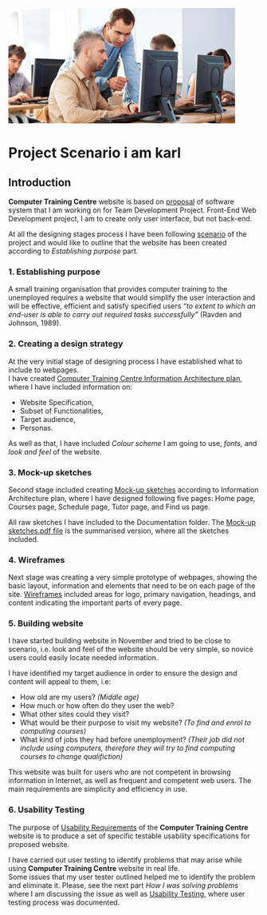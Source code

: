 
![Tutor](./images/training-centre.jpg)

# Project Scenario i am karl 

## Introduction

**Computer Training Centre** website is based on [proposal](https://github.com/AnjelaMikhaylova/training-centre/blob/master/documentation/Class%20Registration%20System.pdf) of 
software system that I am working on for Team Development Project. Front-End Web Development project, I am to create only user interface, but not back-end. 

At all the designing stages process I have been following [scenario](https://github.com/AnjelaMikhaylova/training-centre/blob/master/documentation/Computer%20Training%20Centre%20Scenario.pdf) 
of the project and would like to outline that the website has been created according to _Establishing purpose_ part.

### **1. Establishing purpose**

A small training organisation that provides computer training to the unemployed requires a website that 
would simplify the user interaction and will be effective, efficient and satisfy specified users 
_“to extent to which an end-user is able to carry out required tasks successfully”_ (Ravden and Johnson, 1989).

### **2. Creating a design strategy**

At the very initial stage of designing process I have established what to include to webpages.  
I have created [Computer Training Centre Information Architecture plan,](https://github.com/AnjelaMikhaylova/training-centre/blob/master/documentation/Computer%20Training%20Centre%20Scenario.pdf) 
where I have included information on:
* Website Specification,
* Subset of Functionalities, 
* Target audience, 
* Personas.  

As well as that, I have included _Colour scheme_ I am going to use, _fonts,_ and _look and feel_ of the website.

### **3. Mock-up sketches**

Second stage included creating [Mock-up sketches](https://github.com/AnjelaMikhaylova/training-centre/blob/master/documentation/Mock-up%20%20sketches.pdf) according to Information Architecture plan, 
where I have designed following five pages: Home page, Courses page, Schedule page, Tutor page, and Find us page.  

All raw sketches I have included to the Documentation folder. The [Mock-up sketches.pdf file](https://github.com/AnjelaMikhaylova/training-centre/blob/master/documentation/Mock-up%20%20sketches.pdf) 
is the summarised version, where all the sketches included.

### **4. Wireframes**

Next stage was creating a very simple prototype of webpages, showing the basic layout, information and elements 
that need to be on each page of the site.  [Wireframes](https://anjelamikhaylova.github.io/training-centre/wireframe/homepage.html) 
included areas for logo, primary navigation, headings, and content indicating the important parts of every page.

### **5. Building website**

I have started building website in November and tried to be close to scenario, i.e. look and feel of the website 
should be very simple, so novice users could easily locate needed information. 

I have identified my target audience in order to ensure the design and content will appeal to them, i.e:

* How old are my users? _(Middle age)_
* How much or how often do they user the web?
* What other sites could they visit?
* What would be their purpose to visit my website? _(To find and enrol to computing courses)_
* What kind of jobs they had before unemployment? _(Their job did not include using computers, therefore they will try 
to find computing courses to change qualifiction)_

This website was built for users who are not competent in browsing information in Internet, 
as well as frequent and competent web users.  The main requirements are simplicity and efficiency in use.

### **6. Usability Testing**

The purpose of [Usability Requirements](https://github.com/AnjelaMikhaylova/training-centre/blob/master/documentation/Usability%20Testing%20Documentation.pdf) 
of the **Computer Training Centre** website is to produce a set of specific testable usability specifications for proposed website.

I have carried out user testing to identify problems that may arise while using **Computer Training Centre** website in real life.  
Some issues that my user tester outlined helped me to identify the problem and eliminate it. Please, see the 
next part _How I was solving problems_ where I am discussing the issue as well as [Usability Testing](https://github.com/AnjelaMikhaylova/training-centre/blob/master/documentation/Usability%20Testing%20Documentation.pdf), 
where user testing process was documented.
